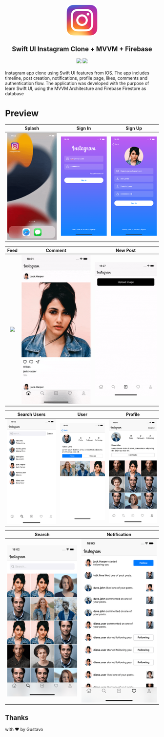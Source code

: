 <p align="center">

</p>

<div align="center" style="margin-bottom: 20px">

  <img src="./GithubAssets/icon.png" width="100" />

   <h2 align="center">
    Swift UI Instagram Clone + MVVM + Firebase
  </h2>

  <img src="https://img.shields.io/badge/Swift-5.x-orange.svg" />
  <img src="https://img.shields.io/badge/iOS-12%2B-brightgreen" />
</div>

Instagram app clone using Swift UI features from IOS. The app includes timeline, post creation, notifications, profile page, likes, comments and authentication flow. The application was developed with the purpose of learn Swift UI, using the MVVM Architecture and Firebase Firestore as database

# Preview

|            Splash            |           Sign In           |              Sign Up              |
| :--------------------------: | :-------------------------: | :-------------------------------: |
| ![](GithubAssets/splash.gif) | ![](GithubAssets/login.png) | ![](GithubAssets/signup_fill.png) |

|            Feed             |            Comment            |            New Post            |
| :-------------------------: | :---------------------------: | :----------------------------: |
| ![](GithubAssets/posts.gif) | ![](GithubAssets/comment.gif) | ![](GithubAssets/new_post.gif) |

|            Search Users            |            User            |            Profile            |
| :--------------------------------: | :------------------------: | :---------------------------: |
| ![](GithubAssets/search_users.png) | ![](GithubAssets/user.png) | ![](GithubAssets/profile.png) |

|            Search            |            Notification            |
| :--------------------------: | :--------------------------------: |
| ![](GithubAssets/search.png) | ![](GithubAssets/notification.png) |

## Thanks

with ❤️ by Gustavo
